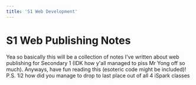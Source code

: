 ```yaml
---
title: 'S1 Web Development'
---
```

# S1 Web Publishing Notes
Yea so basically this will be a collection of notes I've written about web publishing for Secondary 1 (IDK how y'all managed to piss Mr Yong off so much). Anyways, have fun reading this (esoteric code might be included)!
P.S. 1i2 how did you manage to drop to last place out of all 4 iSpark classes